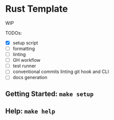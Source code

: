 # Rust Template
WIP

TODOs:

- [x] setup script
- [ ] formatting
- [ ] linting
- [ ] GH workflow
- [ ] test runner
- [ ] conventional commits linting git hook and CLI
- [ ] docs generation

## Getting Started: `make setup`

## Help: `make help`

